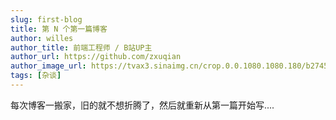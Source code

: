 ```yaml
---
slug: first-blog
title: 第 N 个第一篇博客
author: willes
author_title: 前端工程师 / B站UP主
author_url: https://github.com/zxuqian
author_image_url: https://tvax3.sinaimg.cn/crop.0.0.1080.1080.180/b2745d44ly8g8s4muqeggj20u00u0n0k.jpg?KID=imgbed,tva&Expires=1582389585&ssig=EvXmyu%2FXsX
tags: [杂谈]
---
```


每次博客一搬家，旧的就不想折腾了，然后就重新从第一篇开始写....
